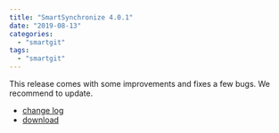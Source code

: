 ```yaml
---
title: "SmartSynchronize 4.0.1"
date: "2019-08-13"
categories: 
  - "smartgit"
tags: 
  - "smartgit"
---
```


This release comes with some improvements and fixes a few bugs. We recommend to update.

- [change log](http://www.syntevo.com/smartsynchronize/changelog.txt)
- [download](http://www.syntevo.com/smartsynchronize/download)
